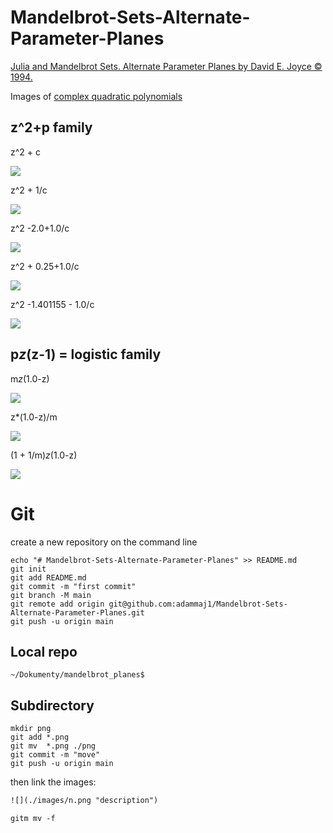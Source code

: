 # Mandelbrot-Sets-Alternate-Parameter-Planes


[Julia and Mandelbrot Sets. Alternate Parameter Planes by David E. Joyce © 1994.](https://mathcs.clarku.edu/~djoyce/julia/altplane.html)


Images of [complex quadratic polynomials](https://en.wikipedia.org/wiki/Complex_quadratic_polynomial)


## z^2+p family

   z^2 + c


![](./lcm/LCM_c_5000_-0.750000_1.500000_600.png)


  z^2 + 1/c
  
![](./lcm/LCM_c_inverted_5000_1.330000_2.700000_600.png)


  z^2 -2.0+1.0/c


![](./lcm/LCM_c_inverted_2_5000_2.000000_5.000000_600.png)


  z^2 + 0.25+1.0/c
  
![](./lcm/LCM_c_parabola_5000_4.000000_5.000000_600.png)


  z^2 -1.401155 - 1.0/c

![](./lcm/LCM_c_Myrberg_5000_1.330000_400.700000_600.png)

## p*z*(z-1) = logistic family


  m*z*(1.0-z)
  
![](./lcm/LCM_lambda_5000_1.000000_3.200000_600,png)


  z*(1.0-z)/m

![](./lcm/LCM_lambda_inverted_5000_0.000000_1.120000_600.png)


  (1 + 1/m)*z*(1.0-z)


![](./lcm/LCM_lambda_inverted_1_5000_0.000000_1.100000_600.png)  


# Git

create a new repository on the command line

```git
echo "# Mandelbrot-Sets-Alternate-Parameter-Planes" >> README.md
git init
git add README.md
git commit -m "first commit"
git branch -M main
git remote add origin git@github.com:adammaj1/Mandelbrot-Sets-Alternate-Parameter-Planes.git
git push -u origin main
```


## Local repo
```
~/Dokumenty/mandelbrot_planes$ 
```




## Subdirectory

```git
mkdir png
git add *.png
git mv  *.png ./png
git commit -m "move"
git push -u origin main
```
then link the images:

```txt
![](./images/n.png "description") 

```

```git
gitm mv -f 
```
